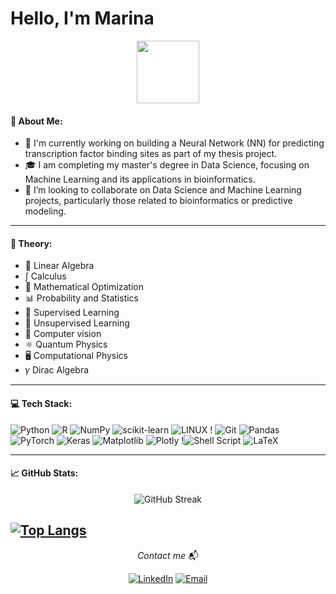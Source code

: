 # Hello, I'm Marina 
<!--
<p align="center">
<a href="https://git.io/typing-svg"><img src="https://readme-typing-svg.demolab.com?font=Fira+Code&weight=600&pause=500&color=28C00B&center=true&vCenter=true&width=435&height=150&lines=Hello%2C+I'm+Marina+%F0%9F%91%8B;Welcome+to+my+profile" alt="Typing SVG" /></a>
</p>
-->
  <div id="header" align="center">
  <img src="https://media.giphy.com/media/7OMR3y1E9QeYsr9olS/giphy.gif" width="100"/>
</div>

#### 💬 About Me:

  - 🔭 I'm currently working on building a Neural Network (NN) for predicting transcription factor binding sites as part of my thesis project.
  - 🎓 I am completing my master's degree in Data Science, focusing on Machine Learning and its applications in bioinformatics.
  - 🤝 I’m looking to collaborate on Data Science and Machine Learning projects, particularly those related to bioinformatics or predictive modeling.

---
#### 📖 Theory:

- 🔢 Linear Algebra
- ∫ Calculus 
- 🔧 Mathematical Optimization
- 📊 Probability and Statistics
- 🎯 Supervised Learning 
- 🌌 Unsupervised Learning
- 🥽 Computer vision
- ⚛️ Quantum Physics
- 🖥️ Computational Physics
- 𝛾 Dirac Algebra

    
  

---

#### 💻 Tech Stack:

![Python](https://img.shields.io/badge/python-3670A0?style=for-the-badge&logo=python&logoColor=ffdd54) ![R](https://img.shields.io/badge/r-%23276DC3.svg?style=for-the-badge&logo=r&logoColor=white) ![NumPy](https://img.shields.io/badge/numpy-%23013243.svg?style=for-the-badge&logo=numpy&logoColor=white) ![scikit-learn](https://img.shields.io/badge/scikit--learn-%23F7931E.svg?style=for-the-badge&logo=scikit-learn&logoColor=white) ![LINUX](https://img.shields.io/badge/Linux-FCC624?style=for-the-badge&logo=linux&logoColor=black) ! ![Git](https://img.shields.io/badge/git-%23F05033.svg?style=for-the-badge&logo=git&logoColor=white) ![Pandas](https://img.shields.io/badge/pandas-%23150458.svg?style=for-the-badge&logo=pandas&logoColor=white) ![PyTorch](https://img.shields.io/badge/PyTorch-%23EE4C2C.svg?style=for-the-badge&logo=PyTorch&logoColor=white) ![Keras](https://img.shields.io/badge/Keras-%23D00000.svg?style=for-the-badge&logo=Keras&logoColor=white) ![Matplotlib](https://img.shields.io/badge/Matplotlib-%23ffffff.svg?style=for-the-badge&logo=Matplotlib&logoColor=black) ![Plotly](https://img.shields.io/badge/Plotly-%233F4F75.svg?style=for-the-badge&logo=plotly&logoColor=white) !![Shell Script](https://img.shields.io/badge/shell_script-%23121011.svg?style=for-the-badge&logo=gnu-bash&logoColor=white) ![LaTeX](https://img.shields.io/badge/latex-%23008080.svg?style=for-the-badge&logo=latex&logoColor=white) 

---

#### 📈 GitHub Stats:
<p align="center">
    <img src="https://github-readme-streak-stats.herokuapp.com/?user=mar-ina-thal&theme=dark&hide_border=false" alt="GitHub Streak" />
</p>

[![Top Langs](https://github-readme-stats.vercel.app/api/top-langs/?username=mar-ina-thal)](https://github.com/anuraghazra/github-readme-stats)
 ---

<p align="center">
  <em>Contact me</em> 📬
</p>
<p align="center"> 
<a href="https://www.linkedin.com/in/marina-thalassini-filippidou-58b402239/"><img alt="LinkedIn" src="https://img.shields.io/badge/LinkedIn-blue?style=for-the-badge&logo=linkedin"></a>
<a href="mailto:mathalfilip@gmail.com"><img alt="Email" src="https://img.shields.io/badge/Gmail-D14836?style=for-the-badge&logo=gmail&logoColor=white"></a>
</p>
<!-- Proudly created with GPRM ( https://gprm.itsvg.in ) -->


<!--
**mar-ina-thal/mar-ina-thal** is a ✨ _special_ ✨ repository because its `README.md` (this file) appears on your GitHub profile.

Here are some ideas to get you started:

- 🔭 I’m currently working on a neural network for the prediction of trasncription factor binding sites 
- 🌱 I’m currently learning 
- 👯 I’m looking to collaborate on machine learning and Data 
- 🤔 I’m looking for help with ...
- 💬 Ask me about ...
- 📫 How to reach me: ...
- 😄 Pronouns: ...
- ⚡ Fun fact: ...
-->
